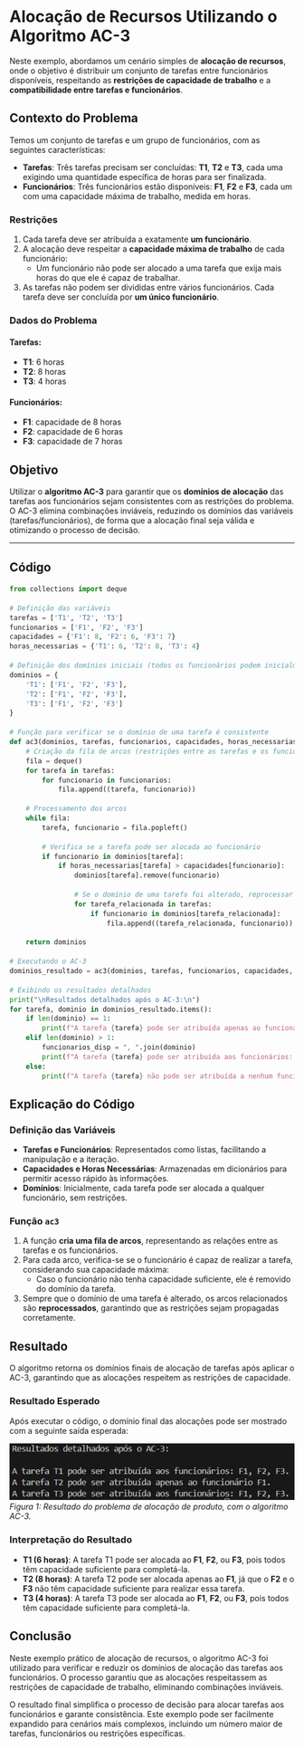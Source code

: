 # Alocação de Recursos Utilizando o Algoritmo AC-3

Neste exemplo, abordamos um cenário simples de **alocação de recursos**, onde o objetivo é distribuir um conjunto de tarefas entre funcionários disponíveis, respeitando as **restrições de capacidade de trabalho** e a **compatibilidade entre tarefas e funcionários**.

## Contexto do Problema

Temos um conjunto de tarefas e um grupo de funcionários, com as seguintes características:

- **Tarefas**: Três tarefas precisam ser concluídas: **T1**, **T2** e **T3**, cada uma exigindo uma quantidade específica de horas para ser finalizada.
- **Funcionários**: Três funcionários estão disponíveis: **F1**, **F2** e **F3**, cada um com uma capacidade máxima de trabalho, medida em horas.

### Restrições

1. Cada tarefa deve ser atribuída a exatamente **um funcionário**.
2. A alocação deve respeitar a **capacidade máxima de trabalho** de cada funcionário:
   - Um funcionário não pode ser alocado a uma tarefa que exija mais horas do que ele é capaz de trabalhar.
3. As tarefas não podem ser divididas entre vários funcionários. Cada tarefa deve ser concluída por **um único funcionário**.

### Dados do Problema

#### Tarefas:
- **T1**: 6 horas
- **T2**: 8 horas
- **T3**: 4 horas

#### Funcionários:
- **F1**: capacidade de 8 horas
- **F2**: capacidade de 6 horas
- **F3**: capacidade de 7 horas

## Objetivo

Utilizar o **algoritmo AC-3** para garantir que os **domínios de alocação** das tarefas aos funcionários sejam consistentes com as restrições do problema. O AC-3 elimina combinações inviáveis, reduzindo os domínios das variáveis (tarefas/funcionários), de forma que a alocação final seja válida e otimizando o processo de decisão.

---

## Código

```python
from collections import deque

# Definição das variáveis
tarefas = ['T1', 'T2', 'T3']
funcionarios = ['F1', 'F2', 'F3']
capacidades = {'F1': 8, 'F2': 6, 'F3': 7}
horas_necessarias = {'T1': 6, 'T2': 8, 'T3': 4}

# Definição dos domínios iniciais (todos os funcionários podem inicialmente pegar qualquer tarefa)
dominios = {
    'T1': ['F1', 'F2', 'F3'],
    'T2': ['F1', 'F2', 'F3'],
    'T3': ['F1', 'F2', 'F3']
}

# Função para verificar se o domínio de uma tarefa é consistente
def ac3(dominios, tarefas, funcionarios, capacidades, horas_necessarias):
    # Criação da fila de arcos (restrições entre as tarefas e os funcionários)
    fila = deque()
    for tarefa in tarefas:
        for funcionario in funcionarios:
            fila.append((tarefa, funcionario))

    # Processamento dos arcos
    while fila:
        tarefa, funcionario = fila.popleft()

        # Verifica se a tarefa pode ser alocada ao funcionário
        if funcionario in dominios[tarefa]:
            if horas_necessarias[tarefa] > capacidades[funcionario]:
                dominios[tarefa].remove(funcionario)
                
                # Se o domínio de uma tarefa foi alterado, reprocessar os arcos relacionados a essa tarefa
                for tarefa_relacionada in tarefas:
                    if funcionario in dominios[tarefa_relacionada]:
                        fila.append((tarefa_relacionada, funcionario))

    return dominios

# Executando o AC-3
dominios_resultado = ac3(dominios, tarefas, funcionarios, capacidades, horas_necessarias)

# Exibindo os resultados detalhados
print("\nResultados detalhados após o AC-3:\n")
for tarefa, dominio in dominios_resultado.items():
    if len(dominio) == 1:
        print(f"A tarefa {tarefa} pode ser atribuída apenas ao funcionário {dominio[0]}.")
    elif len(dominio) > 1:
        funcionarios_disp = ", ".join(dominio)
        print(f"A tarefa {tarefa} pode ser atribuída aos funcionários: {funcionarios_disp}.")
    else:
        print(f"A tarefa {tarefa} não pode ser atribuída a nenhum funcionário.")
```
## Explicação do Código

### Definição das Variáveis

- **Tarefas e Funcionários**: Representados como listas, facilitando a manipulação e a iteração.
- **Capacidades e Horas Necessárias**: Armazenadas em dicionários para permitir acesso rápido às informações.
- **Domínios**: Inicialmente, cada tarefa pode ser alocada a qualquer funcionário, sem restrições.

### Função `ac3`

1. A função **cria uma fila de arcos**, representando as relações entre as tarefas e os funcionários.
2. Para cada arco, verifica-se se o funcionário é capaz de realizar a tarefa, considerando sua capacidade máxima:
   - Caso o funcionário não tenha capacidade suficiente, ele é removido do domínio da tarefa.
3. Sempre que o domínio de uma tarefa é alterado, os arcos relacionados são **reprocessados**, garantindo que as restrições sejam propagadas corretamente.

## Resultado

O algoritmo retorna os domínios finais de alocação de tarefas após aplicar o AC-3, garantindo que as alocações respeitem as restrições de capacidade.

### Resultado Esperado

Após executar o código, o domínio final das alocações pode ser mostrado com a seguinte saída esperada:

![Resultado do problema com AC-3](../assets/resultadoAC3.png)  
*Figura 1: Resultado do problema de alocação de produto, com o algoritmo AC-3.*


### Interpretação do Resultado

- **T1 (6 horas)**: A tarefa T1 pode ser alocada ao **F1**, **F2**, ou **F3**, pois todos têm capacidade suficiente para completá-la.
- **T2 (8 horas)**: A tarefa T2 pode ser alocada apenas ao **F1**, já que o **F2** e o **F3** não têm capacidade suficiente para realizar essa tarefa.
- **T3 (4 horas)**: A tarefa T3 pode ser alocada ao **F1**, **F2**, ou **F3**, pois todos têm capacidade suficiente para completá-la.

## Conclusão

Neste exemplo prático de alocação de recursos, o algoritmo AC-3 foi utilizado para verificar e reduzir os domínios de alocação das tarefas aos funcionários. O processo garantiu que as alocações respeitassem as restrições de capacidade de trabalho, eliminando combinações inviáveis. 

O resultado final simplifica o processo de decisão para alocar tarefas aos funcionários e garante consistência. Este exemplo pode ser facilmente expandido para cenários mais complexos, incluindo um número maior de tarefas, funcionários ou restrições específicas.


